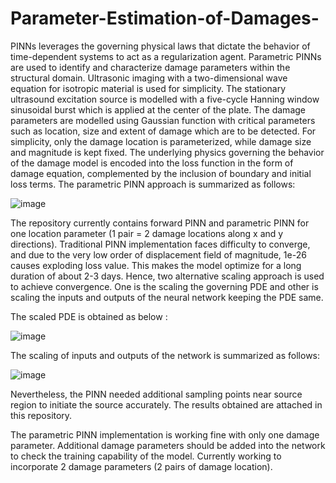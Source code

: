 # Parameter-Estimation-of-Damages-
PINNs leverages the governing physical laws that dictate the behavior of time-dependent systems to act as a regularization agent. Parametric PINNs are used to identify
and characterize damage parameters within the structural domain. Ultrasonic imaging with a two-dimensional wave equation for isotropic material is used for simplicity. The stationary ultrasound excitation source is modelled with a five-cycle Hanning window sinusoidal burst which is applied at the center of the plate. The damage parameters are modelled using Gaussian function with critical parameters such as location, size and extent of damage which are to be detected. For simplicity,
only the damage location is parameterized, while damage size and magnitude is kept fixed. The underlying physics governing the behavior of the damage model is
encoded into the loss function in the form of damage equation, complemented by the inclusion of boundary and initial loss terms. The parametric PINN approach is summarized as follows:

![image](https://github.com/PunyaDGowda/Parameter-Estimation-of-Damages-/assets/91265967/3f815e3f-e1b2-49af-92ed-3fb6ac793430)

The repository currently contains forward PINN and parametric PINN for one location parameter (1 pair = 2 damage locations along x and y directions). Traditional PINN implementation faces difficulty to converge, and due to the very low order of displacement field of magnitude, 1e-26 causes exploding loss value. This makes the model optimize for a long duration of about 2-3 days. Hence, two alternative scaling approach is used to achieve convergence. One is the scaling the governing PDE and other is scaling the inputs and outputs of the neural network keeping the PDE same. 

The scaled PDE is obtained as below :

![image](https://github.com/PunyaDGowda/Parameter-Estimation-of-Damages-/assets/91265967/d1b0d302-775b-4e81-8c62-df7d69af28d4)

The scaling of inputs and outputs of the network is summarized as follows:

![image](https://github.com/PunyaDGowda/Parameter-Estimation-of-Damages-/assets/91265967/62da7f7e-c397-49bb-a313-92de46ff1981)

Nevertheless, the PINN needed additional sampling points near source region to initiate the source accurately. The results obtained are attached in this repository.

The parametric PINN implementation is working fine with only one damage parameter. Additional damage parameters should be added into the network to check the training capability of the model. Currently working to incorporate 2 damage parameters (2 pairs of damage location).



